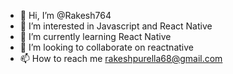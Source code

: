 - 👋 Hi, I’m @Rakesh764
- 👀 I’m interested in Javascript and React Native
- 🌱 I’m currently learning React Native
- 💞️ I’m looking to collaborate on reactnative
- 📫 How to reach me rakeshpurella68@gmail.com

<!---
Rakesh764/Rakesh764 is a ✨ special ✨ repository because its `README.md` (this file) appears on your GitHub profile.
You can click the Preview link to take a look at your changes.
--->
